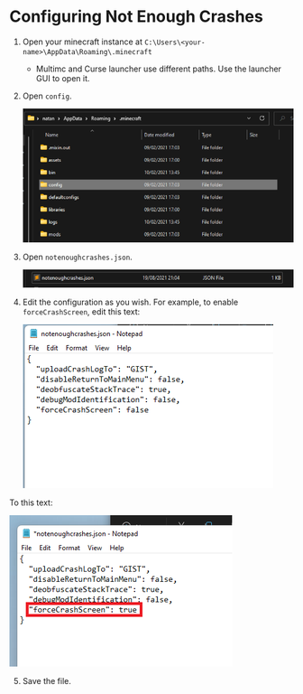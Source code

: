 # Configuring Not Enough Crashes

1. Open your minecraft instance at `C:\Users\<your-name>\AppData\Roaming\.minecraft`

   - Multimc and Curse launcher use different paths. Use the launcher GUI to open it. 

2. Open `config`.

   ![image-20210820081450197](pics/image-20210820081450197.png)

3. Open `notenoughcrashes.json`. 

   ![image-20210820081729931](pics/image-20210820081729931.png)

4. Edit the configuration as you wish. For example, to enable `forceCrashScreen`, edit this text:

   ![image-20210820081838324](pics/image-20210820081838324.png)

To this text:

![image-20210820081954347](pics/image-20210820081954347.png)

5. Save the file.
